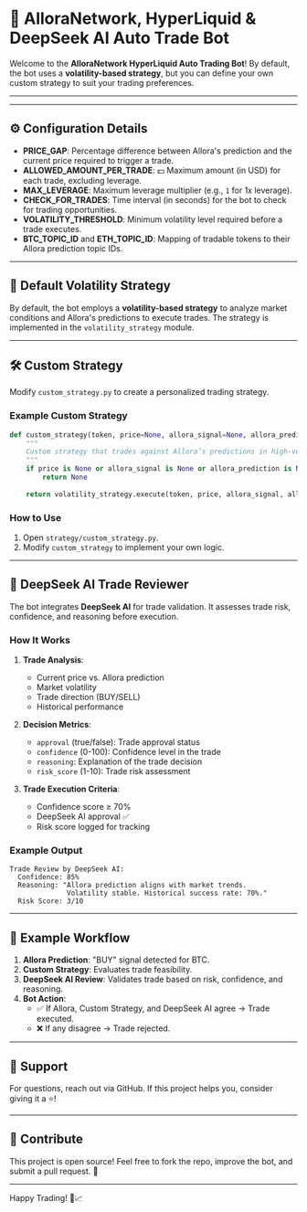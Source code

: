 # 🚀 AlloraNetwork, HyperLiquid & DeepSeek AI Auto Trade Bot

Welcome to the **AlloraNetwork HyperLiquid Auto Trading Bot**!
By default, the bot uses a **volatility-based strategy**, but you can define your own custom strategy to suit your trading preferences.

---



---

## ⚙️ Configuration Details

- **PRICE_GAP**: Percentage difference between Allora's prediction and the current price required to trigger a trade.
- **ALLOWED_AMOUNT_PER_TRADE**: 💵 Maximum amount (in USD) for each trade, excluding leverage.
- **MAX_LEVERAGE**: Maximum leverage multiplier (e.g., `1` for 1x leverage).
- **CHECK_FOR_TRADES**: Time interval (in seconds) for the bot to check for trading opportunities.
- **VOLATILITY_THRESHOLD**: Minimum volatility level required before a trade executes.
- **BTC_TOPIC_ID** and **ETH_TOPIC_ID**: Mapping of tradable tokens to their Allora prediction topic IDs.

---

## 🧠 Default Volatility Strategy

By default, the bot employs a **volatility-based strategy** to analyze market conditions and Allora's predictions to execute trades. The strategy is implemented in the `volatility_strategy` module.

---

## 🛠️ Custom Strategy

Modify `custom_strategy.py` to create a personalized trading strategy.

### Example Custom Strategy
```python
def custom_strategy(token, price=None, allora_signal=None, allora_prediction=None):
    """
    Custom strategy that trades against Allora’s predictions in high-volatility conditions.
    """
    if price is None or allora_signal is None or allora_prediction is None:
        return None
    
    return volatility_strategy.execute(token, price, allora_signal, allora_prediction)
```
### How to Use
1. Open `strategy/custom_strategy.py`.
2. Modify `custom_strategy` to implement your own logic.

---

## 🤖 DeepSeek AI Trade Reviewer

The bot integrates **DeepSeek AI** for trade validation. It assesses trade risk, confidence, and reasoning before execution.

### How It Works

1. **Trade Analysis**:
   - Current price vs. Allora prediction
   - Market volatility
   - Trade direction (BUY/SELL)
   - Historical performance

2. **Decision Metrics**:
   - `approval` (true/false): Trade approval status
   - `confidence` (0-100): Confidence level in the trade
   - `reasoning`: Explanation of the trade decision
   - `risk_score` (1-10): Trade risk assessment

3. **Trade Execution Criteria**:
   - Confidence score ≥ 70%
   - DeepSeek AI approval ✅
   - Risk score logged for tracking

### Example Output
```
Trade Review by DeepSeek AI:
  Confidence: 85%
  Reasoning: "Allora prediction aligns with market trends.
              Volatility stable. Historical success rate: 70%."
  Risk Score: 3/10
```

---

## 🔄 Example Workflow

1. **Allora Prediction**: "BUY" signal detected for BTC.
2. **Custom Strategy**: Evaluates trade feasibility.
3. **DeepSeek AI Review**: Validates trade based on risk, confidence, and reasoning.
4. **Bot Action**:
   - ✅ If Allora, Custom Strategy, and DeepSeek AI agree → Trade executed.
   - ❌ If any disagree → Trade rejected.

---

## 💬 Support

For questions, reach out via GitHub. If this project helps you, consider giving it a ⭐!

---

## 🤝 Contribute

This project is open source! Feel free to fork the repo, improve the bot, and submit a pull request. 🌟

---

Happy Trading! 🚀📈

